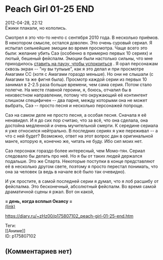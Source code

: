 Peach Girl 01-25 END
====================

  
2012-04-28, 22:12  
 Ёжики плакали, но кололись.   
   
 Смотрел я это что-то нечто с сентября 2010 года. В несколько приёмов. В некотором смысле, остался доволен. Это очень суровый сериал. Я испытал сильнейшие эмоции во время просмотра. Чаще всего это были: желание убить Саэ (особенно в примерно первых 10 сериях) и лютый, бешеный фейспалм. Эмоции были настолько сильны, что мне приходилось  [ставить на паузу, чтобы успокоиться](Untitled%20[038])  . Я орал персонажам сквозь экран -- "ну вы тупыые", как я это делал и при просмотре Амагами СС (хотя с Амагами гораздо меньше). Но они не слышали (с Амагами та же фигня была). Просмотр каждой серии из первых 10 занимал в 2-2.5 раза больше времени, чем сама серия. Потом стало полегче. На месте главной героини, я, боюсь, отчалил бы в неизвестном направлении, потому что окружающий её контингент слишком специфичен -- два парня, между которыми она не может выбрать, Саэ -- просто песня и несколько персонажей попроще.   
   
 Саэ на самом деле не просто песня, а особая песня. Сначала я её ненавидел. И я до сих пор считаю, что за всё, что она сделала, она достойна медленной и очень мучительной смерти. К середине сериала я уже относился нейтрально. В последних сериях я уже переживал -- а что с ней будет? Возможно, ответ на этот вопрос дан в оригинальной манге, которую я, конечно же, читать не буду. Ибо сил моих нет.   
   
 Саэ персонаж гораздо более интересный, чем Момо-тян. Сериал следовало бы делать про неё. Но я бы от таких людей держался подальше. Это же Спарта. Некоторые поступки в конце представляют её в несколько другом свете, поэтому я просто перестал понимать, что она за человек (а ведь в начале всё было так очевидно).   
   
 И уж простите, в самой последней серии я думал, что я лоб расшибу от фейспалма. Это бесконечный, абсолютный фейспалм. Во время самой драматичной сцены я ржал. Вот он какой,   
   
   **= день, когда всплыл Окаясу =**     
  [(link)](http://www.world-art.ru/cinema/cinema.php?id=21390)    
  
<https://diary.ru/~zHz00/p175807102_peach-girl-01-25-end.htm>  
  
Теги:  
[[Аниме]]  
ID: p175807102  


(Комментариев нет)
------------------